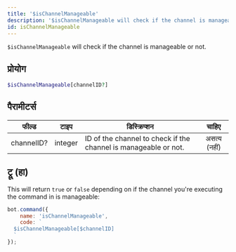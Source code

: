 ```yaml
---
title: '$isChannelManageable'
description: '$isChannelManageable will check if the channel is manageable or not.'
id: isChannelManageable
---
```


`$isChannelManageable` will check if the channel is manageable or not.

## प्रोयोग

```php
$isChannelManageable[channelID?]
```

## पैरामीटर्स

| फील्ड      | टाइप    | डिस्क्रिप्शन                                                    |    चाहिए     |
| ---------- | ------- | --------------------------------------------------------------- |:------------:|
| channelID? | integer | ID of the channel to check if the channel is manageable or not. | असत्य (नहीं) |

## ट्रू (हा)

This will return `true` or `false` depending on if the channel you're executing the command in is manageable:

```javascript
bot.command({
    name: 'isChannelManageable',
    code: `
  $isChannelManageable[$channelID]
  `
});
```
